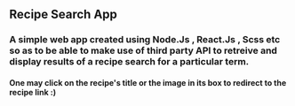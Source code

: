 ## Recipe Search App

### A simple web app created using Node.Js , React.Js , Scss etc so as to be able to make use of third party API to retreive and display results of a recipe search for a particular term. 

#### One may click on the recipe's title or the image in its box to redirect to the recipe link :)
